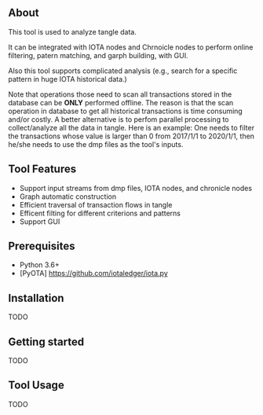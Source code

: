 ## About

This tool is used to analyze tangle data.

It can be integrated with IOTA nodes and Chrnoicle nodes to perform online filtering, patern matching, and garph building, with GUI.

Also this tool supports complicated analysis (e.g., search for a specific pattern in huge IOTA historical data.)

Note that operations those need to scan all transactions stored in the database can be **ONLY** performed offline. The reason is that the scan operation in database to get all historical transactions is time consuming and/or costly. A better alternative is to perfom parallel processing to collect/analyze all the data in tangle. Here is an example: One needs to filter the transactions whose value is larger than 0 from 2017/1/1 to 2020/1/1, then he/she needs to use the dmp files as the tool's inputs.

## Tool Features

- Support input streams from dmp files, IOTA nodes, and chronicle nodes
- Graph automatic construction
- Efficient traversal of transaction flows in tangle
- Efficent filting for different criterions and patterns
- Support GUI

## Prerequisites

- Python 3.6+
- [PyOTA] https://github.com/iotaledger/iota.py

## Installation

TODO

## Getting started

TODO

## Tool Usage

TODO